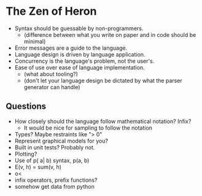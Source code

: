 
# The Zen of Heron
- Syntax should be guessable by non-programmers.
    - (difference between what you write on paper and in code should be minimal)
- Error messages are a guide to the language.
- Language design is driven by language application.
- Concurrency is the language's problem, not the user's.
- Ease of use over ease of language implementation.
    - (what about tooling?)
    - (don't let your language design be dictated by what the parser generator can handle)

## Questions
- How closely should the language follow mathematical notation? Infix?
    - It would be nice for sampling to follow the notation
- Types? Maybe restraints like "> 0"
- Represent graphical models for you?
- Built in unit tests? Probably not.
- Plotting?
- Use of p( a| b) syntax, p(a, b)
- E(v, h) = sum(v, h)
- o<
- infix operators, prefix functions?
- somehow get data from python